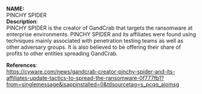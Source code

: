 **NAME:**  
PINCHY SPIDER   
**Description**:   
PINCHY SPIDER is the creator of GandCrab that targets the ransomware at enterprise environments. PINCHY SPIDER and its affiliates were found using techniques mainly associated with penetration testing teams as well as other adversary groups. It is also believed to be offering their share of profits to other entities spreading GandCrab.  
  
**References**:  
https://cyware.com/news/gandcrab-creator-pinchy-spider-and-its-affiliates-update-tactics-to-spread-the-ransomware-0f777fb1?from=singlemessage&isappinstalled=0&tdsourcetag=s_pcqq_aiomsg